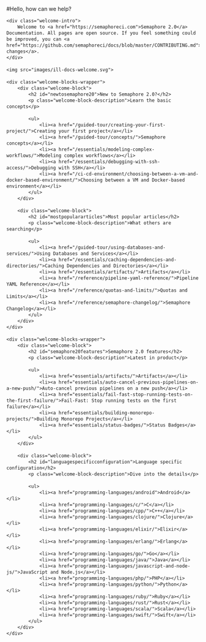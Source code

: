#Hello, how can we help?

<div class="welcome-page">

    <div class="welcome-intro">
        Welcome to <a href="https://semaphoreci.com">Semaphore 2.0</a> Documentation. All pages are open source. If you feel something could be improved, you can <a href="https://github.com/semaphoreci/docs/blob/master/CONTRIBUTING.md">propose changes</a>.
    </div>

    <img src="images/ill-docs-welcome.svg">

    <div class="welcome-blocks-wrapper">
        <div class="welcome-block">
            <h2 id="newtosemaphore20">New to Semaphore 2.0?</h2>
            <p class="welcome-block-description">Learn the basic concepts</p>

            <ul>
                <li><a href="/guided-tour/creating-your-first-project/">Creating your first project</a></li>
                <li><a href="/guided-tour/concepts/">Semaphore concepts</a></li>
                <li><a href="/essentials/modeling-complex-workflows/">Modeling complex workflows</a></li>
                <li><a href="/essentials/debugging-with-ssh-access/">Debugging with SSH</a></li>
                <li><a href="/ci-cd-environment/choosing-between-a-vm-and-docker-based-environment/">Choosing between a VM and Docker-based environment</a></li>
            </ul>
        </div>

        <div class="welcome-block">
            <h2 id="mostpopulararticles">Most popular articles</h2>
            <p class="welcome-block-description">What others are searching</p>

            <ul>
                <li><a href="/guided-tour/using-databases-and-services/">Using Databases and Services</a></li>
                <li><a href="/essentials/caching-dependencies-and-directories/">Caching Dependencies and Directories</a></li>
                <li><a href="/essentials/artifacts/">Artifacts</a></li>
                <li><a href="/reference/pipeline-yaml-reference/">Pipeline YAML Reference</a></li>
                <li><a href="/reference/quotas-and-limits/">Quotas and Limits</a></li>
                <li><a href="/reference/semaphore-changelog/">Semaphore Changelog</a></li>
            </ul>
        </div>
    </div>

    <div class="welcome-blocks-wrapper">
        <div class="welcome-block">
            <h2 id="semaphore20features">Semaphore 2.0 features</h2>
            <p class="welcome-block-description">Latest in product</p>

            <ul>
                <li><a href="essentials/artifacts/">Artifacts</a></li>
                <li><a href="essentials/auto-cancel-previous-pipelines-on-a-new-push/">Auto-cancel previous pipelines on a new push</a></li>
                <li><a href="essentials/fail-fast-stop-running-tests-on-the-first-failure/">Fail-Fast: Stop running tests on the first failure</a></li>
                <li><a href="essentials/building-monorepo-projects/">Building Monorepo Projects</a></li>
                <li><a href="essentials/status-badges/">Status Badges</a></li>
            </ul>
        </div>

        <div class="welcome-block">
            <h2 id="languagespecificconfiguration">Language specific configuration</h2>
            <p class="welcome-block-description">Dive into the details</p>

            <ul>
                <li><a href="programming-languages/android">Android</a></li>
                <li><a href="programming-languages/c/">C</a></li>
                <li><a href="programming-languages/cpp/">C++</a></li>
                <li><a href="programming-languages/clojure/">Clojure</a></li>
                <li><a href="programming-languages/elixir/">Elixir</a></li>
                <li><a href="programming-languages/erlang/">Erlang</a></li>
                <li><a href="programming-languages/go/">Go</a></li>
                <li><a href="programming-languages/java/">Java</a></li>
                <li><a href="programming-languages/javascript-and-node-js/">JavaScript and Node.js</a></li>
                <li><a href="programming-languages/php/">PHP</a></li>
                <li><a href="programming-languages/python/">Python</a></li>
                <li><a href="programming-languages/ruby/">Ruby</a></li>
                <li><a href="programming-languages/rust/">Rust</a></li>
                <li><a href="programming-languages/scala/">Scala</a></li>
                <li><a href="programming-languages/swift/">Swift</a></li>
            </ul>
        </div>
    </div>

</div>
